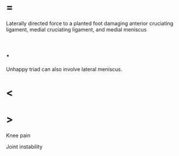 # =

Laterally directed force to a planted foot damaging anterior cruciating ligament, medial cruciating ligament, and medial meniscus

# .

Unhappy triad can also involve lateral meniscus.

# <

# >

Knee pain

Joint instability
